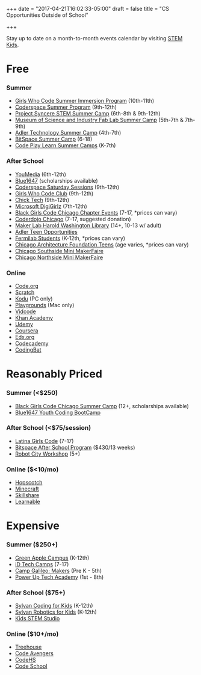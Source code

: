 +++
date = "2017-04-21T16:02:33-05:00"
draft = false
title = "CS Opportunities Outside of School"

+++

Stay up to date on a month-to-month events calendar by visiting [STEM Kids](http://www.stemkidschicago.com/chicago-stem-events/).

# Free

### Summer

* [Girls Who Code Summer Immersion Program](https://girlswhocode.com/summer-immersion-programs/) (10th-11th)
* [Coderspace Summer Program](http://coderspace.org/index.html#programs) (9th-12th)
* [Project Syncere STEM Summer Camp](http://www.projectsyncere.org/) (6th-8th & 9th-12th)
* [Museum of Science and Industry Fab Lab Summer Camp](http://www.msichicago.org/education/creativity-and-innovation/fab-lab/fab-lab-summer-camp/) (5th-7th & 7th-9th)
* [Adler Technology Summer Camp](http://www.adlerplanetarium.org/summer-camps/) (4th-7th)
* [BitSpace Summer Camp](https://bitspace.camp/programs/) (6-18)
* [Code Play Learn Summer Camps](http://www.codeplaylearn.com/) (K-7th)

### After School

* [YouMedia](http://www.chipublib.org/youmedia-teens/) (6th-12th)
* [Blue1647](http://blue1647.com/) (scholarships available)
* [Coderspace Saturday Sessions](http://coderspace.org/join.html) (9th-12th)
* [Girls Who Code Club](https://girlswhocode.com/clubs/) (9th-12th)
* [Chick Tech](http://chicago.chicktech.org/high-school-program/) (9th-12th)
* [Microsoft DigiGirlz](https://www.microsoft.com/en-us/diversity/programs/digigirlz/digigirlzday.aspx) (7th-12th)
* [Black Girls Code Chicago Chapter Events](http://www.blackgirlscode.com/programsevents.html) (7-17, *prices can vary)
* [Coderdojo Chicago](http://www.coderdojochi.org/) (7-17, suggested donation)
* [Maker Lab Harold Washington Library](http://www.chipublib.org/maker-lab/) (14+, 10-13 w/ adult)
* [Adler Teen Opportunities](http://www.adlerplanetarium.org/teen-opportunities/)
* [Fermilab Students](http://ed.fnal.gov/home/students.shtml) (K-12th, *prices can vary)
* [Chicago Architecture Foundation Teens](http://www.architecture.org/teach-learn/teens/) (age varies, *prices can vary)
* [Chicago Southside Mini MakerFaire](https://chicagosouthsidemakerfaire.wordpress.com/)
* [Chicago Northside Mini MakerFaire](https://makerfairechicagonorthside.com/)

### Online

* [Code.org](http://code.org/)
* [Scratch](http://scratch.mit.edu/)
* [Kodu](http://www.kodugamelab.com/) (PC only)
* [Playgrounds](http://www.apple.com/swift/playgrounds/) (Mac only)
* [Vidcode](http://vidcode.io/)
* [Khan Academy](https://www.khanacademy.org/computing/computer-programming/)
* [Udemy](https://www.udemy.com/)
* [Coursera](http://coursera.org/)
* [Edx.org](http://edx.org/)
* [Codecademy](https://www.codecademy.com/)
* [CodingBat](http://codingbat.com/java)

# Reasonably Priced

### Summer (<$250)

* [Black Girls Code Chicago Summer Camp](http://www.blackgirlscode.com/programsevents.html) (12+, scholarships available)
* [Blue1647 Youth Coding BootCamp](http://www.blue1647.com/#youth-coding-bootcamps)

### After School (<$75/session)

* [Latina Girls Code](http://latinagirlscode.org/) (7-17)
* [Bitspace After School Program](https://bitspace.camp/programs/) ($430/13 weeks)
* [Robot City Workshop](http://www.robotcityworkshop.com/workshops/) (5+)

### Online ($<10/mo)

* [Hopscotch](https://www.gethopscotch.com/)
* [Minecraft](https://www.amazon.com/Minecraft-Mac-Online-Game-Code/dp/B010KYDNDG/180-8201779-9581825?ie=UTF8&SubscriptionId=AKIAICE7LOAJMK3SSLPA&camp=2025&creative=165953&creativeASIN=B010KYDNDG&linkCode=xm2&psc=1&tag=pcm_buyitnow-20)
* [Skillshare](https://www.skillshare.com/?via=header)
* [Learnable](https://www.sitepoint.com/premium/topics/all?q=&limit=24&offset=0&page=1&content_types%5B%5D=All&slugs%5B%5D=all&states%5B%5D=available&order=)

# Expensive

### Summer ($250+)

* [Green Apple Campus](https://greenapplecampus.org/) (K-12th)
* [iD Tech Camps](https://www.idtech.com/tech-camps/) (7-17)
* [Camp Galileo: Makers](http://www.galileo-camps.com/camp-galileo/location/lincoln-park) (Pre K - 5th)
* [Power Up Tech Academy](http://www.powerupta.com/summercamps.html) (1st - 8th)

### After School ($75+)

* [Sylvan Coding for Kids](http://www.sylvanlearning.com/edge/coding-for-kids) (K-12th)
* [Sylvan Robotics for Kids](http://www.sylvanlearning.com/edge/robotics-for-kids) (K-12th)
* [Kids STEM Studio](https://www.kidsstemstudio.com/)

### Online ($10+/mo)

* [Treehouse](https://teamtreehouse.com/)
* [Code Avengers](https://www.codeavengers.com/)
* [CodeHS](https://codehs.com/)
* [Code School](https://www.codeschool.com/pricing)
















